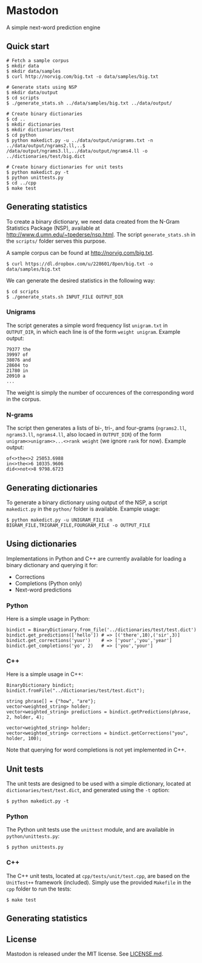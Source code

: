 # Mastodon

A simple next-word prediction engine

## Quick start

```
# Fetch a sample corpus
$ mkdir data
$ mkdir data/samples
$ curl http://norvig.com/big.txt -o data/samples/big.txt

# Generate stats using NSP
$ mkdir data/output
$ cd scripts
$ ./generate_stats.sh ../data/samples/big.txt ../data/output/

# Create binary dictionaries
$ cd ..
$ mkdir dictionaries
$ mkdir dictionaries/test
$ cd python
$ python makedict.py -u ../data/output/unigrams.txt -n ../data/output/ngrams2.ll,..$ /data/output/ngrams3.ll,../data/output/ngrams4.ll -o ../dictionaries/test/big.dict

# Create binary dictionaries for unit tests
$ python makedict.py -t
$ python unittests.py
$ cd ../cpp
$ make test
```

## Generating statistics

To create a binary dictionary, we need data created from the N-Gram Statistics Package (NSP), available at http://www.d.umn.edu/~tpederse/nsp.html. The script `generate_stats.sh` in the `scripts/` folder serves this purpose.

A sample corpus can be found at http://norvig.com/big.txt.


```
$ curl https://dl.dropbox.com/u/228601/8pen/big.txt -o data/samples/big.txt
```

We can generate the desired statistics in the following way:

```
$ cd scripts
$ ./generate_stats.sh INPUT_FILE OUTPUT_DIR
```

### Unigrams

The script generates a simple word frequency list `unigram.txt` in `OUTPUT_DIR`, in which each line is of the form `weight unigram`. Example output:

```
79377 the
39997 of
38076 and
28604 to
21780 in
20910 a
...
```

The weight is simply the number of occurences of the corresponding word in the corpus.

### N-grams

The script then generates a lists of bi-, tri-, and four-grams (`ngrams2.ll`, `ngrams3.ll`, `ngrams4.ll`, also locaed in `OUTPUT_DIR`) of the form `unigram<>unigram<>...<>rank weight` (we ignore `rank` for now). Example output:

```
of<>the<>2 25053.6988
in<>the<>6 10335.9606
did<>not<>8 9798.6723
```

## Generating dictionaries

To generate a binary dictionary using output of the NSP, a script `makedict.py` in the `python/` folder is available. Example usage:

```
$ python makedict.py -u UNIGRAM_FILE -n BIGRAM_FILE,TRIGRAM_FILE,FOURGRAM_FILE -o OUTPUT_FILE
```

## Using dictionaries

Implementations in Python and C++ are currently available for loading a binary dictionary and querying it for:

* Corrections
* Completions (Python only)
* Next-word predictions

### Python

Here is a simple usage in Python:

```
bindict = BinaryDictionary.from_file('../dictionaries/test/test.dict')
bindict.get_predictions(['hello']) # => [('there',10),('sir',3)]
bindict.get_corrections('yuur')    # => ['your','you','year']
bindict.get_completions('yo', 2)   # => ['you','your']
```

### C++

Here is a simple usage in C++:

```
BinaryDictionary bindict;
bindict.fromFile("../dictionaries/test/test.dict");

string phrase[] = {"how", "are"};
vector<weighted_string> holder;
vector<weighted_string> predictions = bindict.getPredictions(phrase, 2, holder, 4);

vector<weighted_string> holder;
vector<weighted_string> corrections = bindict.getCorrections("you", holder, 100);
```

Note that querying for word completions is not yet implemented in C++.

## Unit tests

The unit tests are designed to be used with a simple dictionary, located at `dictionaries/test/test.dict`, and generated using the `-t` option:

```
$ python makedict.py -t
```

### Python

The Python unit tests use the `unittest` module, and are available in `python/unittests.py`:

```
$ python unittests.py
```

### C++

The C++ unit tests, located at `cpp/tests/unit/test.cpp`, are based on the `UnitTest++` framework (included). Simply use the provided `Makefile` in the `cpp` folder to run the tests:

```
$ make test
```

## Generating statistics

## License

Mastodon is released under the MIT license. See [LICENSE.md](LICENSE.md).
